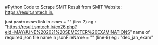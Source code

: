 #Python Code to Scrape SMIT Result from SMIT Website: https://result.smtech.in/

just paste
exam link in exam = "" (line-7) eg : "https://result.smtech.in/ex26.php?eid=MAY/JUNE%202021%20SEMESTER%20EXAMINATIONS"
name of required json file name in jsonFileName = "" (line-9) eg : "dec_jan_exam" 
